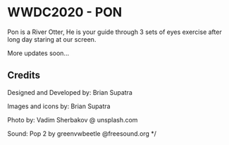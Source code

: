 # WWDC2020 - PON
Pon is a River Otter, He is your guide through 3 sets of eyes exercise after long day staring at our screen. 


More updates soon...



## Credits
Designed and Developed by:
Brian Supatra

Images and icons by:
Brian Supatra

Photo by:
Vadim Sherbakov @ unsplash.com

Sound:
Pop 2 by greenvwbeetle @freesound.org
*/



